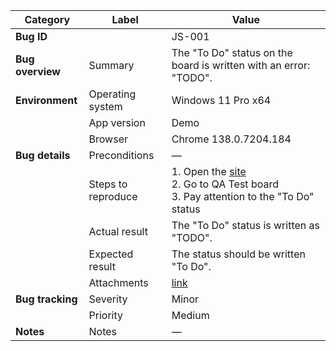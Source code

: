 | **Category** | **Label** | **Value** |
|---|---|---|
| **Bug ID** |  | JS-001 |
| **Bug overview** | Summary | The "To Do" status on the board is written with an error: "TODO". |
| **Environment** | Operating system | Windows 11 Pro x64 |
|  | App version | Demo |
|  | Browser | Chrome 138.0.7204.184 |
| **Bug details** | Preconditions | — |
|  | Steps to reproduce | 1. Open the [site](https://mate-academy-images.s3.eu-central-1.amazonaws.com/c8907025538486ce4c46981003fc83bc_da130fe234.png)<br>2. Go to QA Test board<br>3. Pay attention to the "To Do" status |
|  | Actual result | The "To Do" status is written as "TODO". |
|  | Expected result | The status should be written "To Do". |
|  | Attachments | [link](https://github.com/Roksolana-K/qa-portfolio/blob/main/bugs-from-screenshot/attachments/JS-001.png) |
| **Bug tracking** | Severity | Minor |
|  | Priority | Medium |
| **Notes** | Notes | — |

